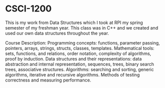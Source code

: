 # CSCI-1200
This is my work from Data Structures which I took at RPI my spring semester of my freshman year. This class was in C++ and we created and used our own data structures throughout the year.

Course Description: Programming concepts: functions, parameter passing, pointers, arrays, strings, structs, classes, templates. Mathematical tools: sets, functions, and relations, order notation, complexity of algorithms, proof by induction. Data structures and their representations: data abstraction and internal representation, sequences, trees, binary search trees, associative structures. Algorithms: searching and sorting, generic algorithms, iterative and recursive algorithms. Methods of testing correctness and measuring performance.
